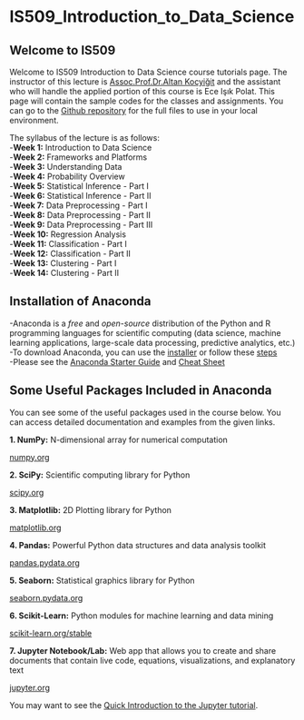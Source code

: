# IS509_Introduction_to_Data_Science

## Welcome to IS509   

Welcome to IS509 Introduction to Data Science course tutorials page. The instructor of this lecture is [Assoc.Prof.Dr.Altan Koçyiğit](https://avesis.metu.edu.tr/kocyigit) and the assistant who will handle the applied portion of this course is Ece Işık Polat. This page will contain the sample codes for the classes and assignments. You can go to the [Github repository](https://github.com/eceisik/IS509_Introduction_to_Data_Science) for the full files to use in your local environment.

The syllabus of the lecture is as follows:  
-**Week 1:** Introduction to Data Science         
-**Week 2:** Frameworks and Platforms       
-**Week 3:** Understanding Data         
-**Week 4:** Probability Overview        
-**Week 5:** Statistical Inference - Part I       
-**Week 6:** Statistical Inference - Part II        
-**Week 7:** Data Preprocessing - Part I        
-**Week 8:** Data Preprocessing - Part II       
-**Week 9:** Data Preprocessing - Part III       
-**Week 10:** Regression Analysis         
-**Week 11:** Classification - Part I      
-**Week 12:** Classification - Part II           
-**Week 13:** Clustering - Part I        
-**Week 14:** Clustering - Part II        


## Installation of Anaconda

-Anaconda is a *free* and *open-source* distribution of the Python and R programming languages for scientific computing (data science, machine learning applications, large-scale data processing, predictive analytics, etc.)   
-To download Anaconda, you can use the [installer](https://www.anaconda.com/distribution/#download-section) or follow these [steps](https://docs.anaconda.com/anaconda/install/)  
-Please see the [Anaconda Starter Guide](https://docs.anaconda.com/_downloads/9ee215ff15fde24bf01791d719084950/Anaconda-Starter-Guide.pdf) and [Cheat Sheet](https://conda.io/projects/conda/en/latest/_downloads/843d9e0198f2a193a3484886fa28163c/conda-cheatsheet.pdf)

## Some Useful Packages Included in Anaconda

You can see some of the useful packages used in the course below. You can access detailed documentation and examples from the given links.

**1. NumPy:** N-dimensional array for numerical computation

[numpy.org](https://numpy.org)

**2. SciPy:** Scientific computing library for Python

[scipy.org](https://scipy.org)

**3. Matplotlib:** 2D Plotting library for Python

[matplotlib.org](https://matplotlib.org)

**4. Pandas:** Powerful Python data structures and data analysis toolkit

[pandas.pydata.org](https://pandas.pydata.org)

**5. Seaborn:** Statistical graphics library for Python

[seaborn.pydata.org](https://seaborn.pydata.org)

**6. Scikit-Learn:** Python modules for machine learning and data mining

[scikit-learn.org/stable](https://scikit-learn.org/stable)

**7. Jupyter Notebook/Lab:** Web app that allows you to create and share documents that contain live code, equations, visualizations, and explanatory text

[jupyter.org](https://jupyter.org)

You may want to see the [Quick Introduction to the Jupyter tutorial](https://youtu.be/jZ952vChhuI).
